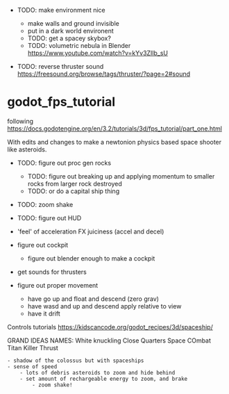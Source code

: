 - TODO: make environment nice
    -  make walls and ground invisible
    -  put in a dark world environent
	- TODO: get a spacey skybox?
	- TODO: volumetric nebula in Blender
		https://www.youtube.com/watch?v=kYv3ZIlb_sU

- TODO: reverse thruster sound https://freesound.org/browse/tags/thruster/?page=2#sound






# godot_fps_tutorial
following https://docs.godotengine.org/en/3.2/tutorials/3d/fps_tutorial/part_one.html

With edits and changes to make a newtonion physics based space shooter like asteroids.
	
- TODO: figure out proc gen rocks
   - TODO: figure out breaking up and applying momentum to smaller rocks from larger rock destroyed
	- TODO: or do a capital ship thing
- TODO: zoom shake
- TODO: figure out HUD



- 'feel' of acceleration FX juiciness (accel and decel)
-  figure out cockpit
    -  figure out blender enough to make a cockpit
- get sounds for thrusters
-  figure out proper movement
    - have go up and float and descend (zero grav)
    - have wasd and up and descend apply relative to view 
	- have it drift
	
	
	
Controls tutorials
https://kidscancode.org/godot_recipes/3d/spaceship/
	
	
	
	
	
GRAND IDEAS
NAMES:
	White knuckling
	Close Quarters Space COmbat
	Titan Killer
	Thrust

	- shadow of the colossus but with spaceships
	- sense of speed
		- lots of debris asteroids to zoom and hide behind
		- set amount of rechargeable energy to zoom, and brake
			- zoom shake!
			
